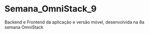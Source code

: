 # Semana_OmniStack_9
Backend e Frontend da aplicação e versão móvel, desenvolvida na 8a semana OmniStack
